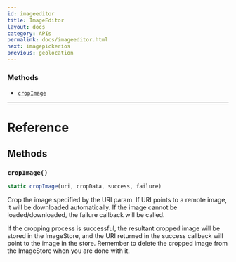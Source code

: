 ```yaml
---
id: imageeditor
title: ImageEditor
layout: docs
category: APIs
permalink: docs/imageeditor.html
next: imagepickerios
previous: geolocation
---
```




### Methods

- [`cropImage`](docs/imageeditor.html#cropimage)




---

# Reference

## Methods

### `cropImage()`

```javascript
static cropImage(uri, cropData, success, failure)
```


Crop the image specified by the URI param. If URI points to a remote
image, it will be downloaded automatically. If the image cannot be
loaded/downloaded, the failure callback will be called.

If the cropping process is successful, the resultant cropped image
will be stored in the ImageStore, and the URI returned in the success
callback will point to the image in the store. Remember to delete the
cropped image from the ImageStore when you are done with it.




